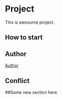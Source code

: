 # Project
This is awesome project.
## How to start
## Author
[Author](author.md)
## Conflict
##Some new section here

